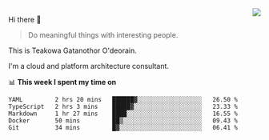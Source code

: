 <img align="right" src="https://github-readme-stats.vercel.app/api?username=Teakowa&show_icons=true&icon_color=2f80ed&text_color=718096&bg_color=ffffff&hide_title=true" />

Hi there 👋

> Do meaningful things with interesting people.

This is Teakowa Gatanothor O'deorain.

I'm a cloud and platform architecture consultant.

📊 **This week I spent my time on**
<!--START_SECTION:waka-->
```text
YAML         2 hrs 20 mins   ██████▓░░░░░░░░░░░░░░░░░░   26.50 % 
TypeScript   2 hrs 3 mins    █████▓░░░░░░░░░░░░░░░░░░░   23.33 % 
Markdown     1 hr 27 mins    ████░░░░░░░░░░░░░░░░░░░░░   16.55 % 
Docker       50 mins         ██▒░░░░░░░░░░░░░░░░░░░░░░   09.43 % 
Git          34 mins         █▓░░░░░░░░░░░░░░░░░░░░░░░   06.41 % 
```
<!--END_SECTION:waka-->
